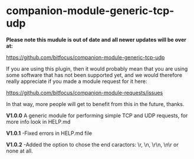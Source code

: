# companion-module-generic-tcp-udp

**Please note this mudule is out of date and all newer updates will be over at:**

https://github.com/bitfocus/companion-module-generic-tcp-udp

If you are using this plugin, 
then it would probably mean that you are using some software that has not been supported yet, 
and we would therefore really appreciate if you made a module request for it here:

https://github.com/bitfocus/companion-module-requests/issues

In that way, more people will get to benefit from this in the future, thanks.

**V1.0.0**
A generic module for performing simple TCP and UDP requests, for more info look in HELP.md

**V1.0.1**
-Fixed errors in HELP.md file

**V1.0.2**
-Added the option to chose the end caractors: \r, \n, \r\n, \n\r or none at all.
